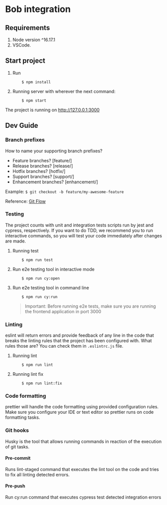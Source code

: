 # Bob integration

## Requirements

1. Node version ^16.17.1
2. VSCode.

## Start project

1. Run

   ```shell
       $ npm install
   ```

2. Running server with wherever the next command:
   ```shell
       $ npm start
   ```

The project is running on http://127.0.0.1:3000

## Dev Guide

### Branch prefixes

How to name your supporting branch prefixes?

- Feature branches? [feature/]
- Release branches? [release/]
- Hotfix branches? [hotfix/]
- Support branches? [support/]
- Enhancement branches? [enhancement/]

Example:
`$ git checkout -b feature/my-awesome-feature`

Reference: [Git Flow](https://github.com/vivebamba/wiki/blob/revision/content/guidelines/git-flow.md)

### Testing

The project counts with unit and integration tests scripts run by jest and cypress,
respectively. If you want to do TDD, we recommend you to run interactive commands, so
you will test your code immediately after changes are made.

1. Running test
   ```shell
       $ npm run test
   ```
2. Run e2e testing tool in interactive mode
   ```shell
       $ npm run cy:open
   ```
3. Run e2e testing tool in command line
   ```shell
       $ npm run cy:run
   ```
   > Important: Before running e2e tests, make sure you are running the frontend
   > application in port 3000

### Linting

eslint will return errors and provide feedback of any line in the code that breaks the
linting rules that the project has been configured with. What rules those are? You can check them
in `.eslintrc.js` file.

1. Running lint
   ```shell
       $ npm run lint
   ```
2. Running lint fix
   ```shell
       $ npm run lint:fix
   ```

### Code formatting

prettier will handle the code formatting using provided configuration rules.
Make sure you configure your IDE or text editor so prettier runs on code
formatting tasks.

### Git hooks

Husky is the tool that allows running commands in reaction of the execution of git tasks.

#### Pre-commit

Runs lint-staged command that executes the lint tool on the code and tries to fix all linting detected errors.

#### Pre-push

Run cy:run command that executes cypress test detected integration errors
